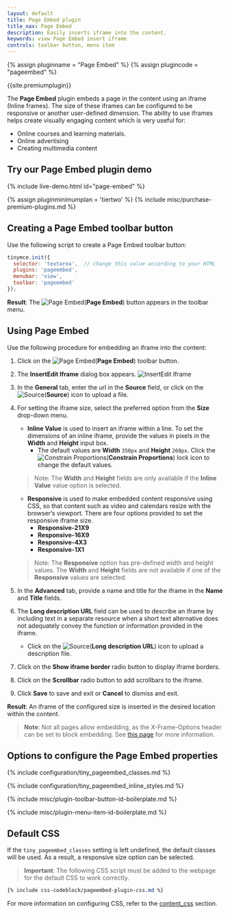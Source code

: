 ```yaml
---
layout: default
title: Page Embed plugin
title_nav: Page Embed
description: Easily inserts iframe into the content.
keywords: view Page Embed insert iframe
controls: toolbar button, menu item
---
```


{% assign pluginname = "Page Embed" %}
{% assign plugincode = "pageembed" %}

{{site.premiumplugin}}

The **Page Embed** plugin embeds a page in the content using an iframe (Inline frames). The size of these iframes can be configured to be responsive or another user-defined dimension. The ability to use iframes helps create visually engaging content which is very useful for:

* Online courses and learning materials.
* Online advertising
* Creating multimedia content

## Try our Page Embed plugin demo

{% include live-demo.html id="page-embed" %}

{% assign pluginminimumplan = 'tiertwo' %}
{% include misc/purchase-premium-plugins.md %}

## Creating a Page Embed toolbar button

Use the following script to create a Page Embed toolbar button:

```js
tinymce.init({
  selector: 'textarea',  // change this value according to your HTML
  plugins: 'pageembed',
  menubar: 'view',
  toolbar: 'pageembed'
});
```

**Result**: The ![Page Embed]({{site.baseurl}}/images/icons/embed-page.svg)(**Page Embed**) button appears in the toolbar menu.

## Using Page Embed

Use the following procedure for embedding an iframe into the content:

1. Click on the ![Page Embed]({{site.baseurl}}/images/icons/embed-page.svg)(**Page Embed**) toolbar button.

2. The **InsertEdit Iframe** dialog box appears.
![InsertEdit Iframe]({{site.baseurl}}/images/insert-iframes.png)

3. In the **General** tab, enter the url in the **Source** field, or click on the ![Source]({{site.baseurl}}/images/icons/browse.svg)(**Source**) icon to upload a file.

4. For setting the iframe size, select the preferred option from the **Size** drop-down menu.
    * **Inline Value** is used to insert an iframe within a line. To set the dimensions of an inline iframe, provide the values in pixels in the **Width** and **Height** input box.
        * The default values are **Width** `350px` and **Height** `260px`. Click the ![Constrain Proportions]({{site.baseurl}}/images/icons/lock.svg)(**Constrain Proportions**) lock icon to change the default values.

    > Note: The **Width** and **Height** fields are only available if the **Inline Value** value option is selected.

    * **Responsive** is used to make embedded content responsive using CSS, so that content such as video and calendars resize with the browser’s viewport. There are four options provided to set the responsive iframe size.
        * **Responsive-21X9**
        * **Responsive-16X9**
        * **Responsive-4X3**
        * **Responsive-1X1**

    > Note: The **Responsive** option has pre-defined width and height values. The **Width** and **Height** fields are not available if one of the **Responsive** values are selected.

5. In the **Advanced** tab, provide a name and title for the iframe in the **Name** and **Title** fields.

6. The **Long description URL** field can be used to describe an iframe by including text in a separate resource when a short text alternative does not adequately convey the function or information provided in the iframe.
    * Click on the ![Source]({{site.baseurl}}/images/icons/browse.svg)(**Long description URL**) icon to upload a description file.

7. Click on the **Show iframe border** radio button to display iframe borders.

8. Click on the **Scrollbar** radio button to add scrollbars to the iframe.

9. Click **Save** to save and exit or **Cancel** to dismiss and exit.

**Result**: An iframe of the configured size is inserted in the desired location within the content.

> **Note**: Not all pages allow embedding, as the X-Frame-Options header can be set to block embedding. See [this page](https://developer.mozilla.org/en-US/docs/Web/HTTP/Headers/X-Frame-Options) for more information.

## Options to configure the Page Embed properties

{% include configuration/tiny_pageembed_classes.md %}

{% include configuration/tiny_pageembed_inline_styles.md %}

{% include misc/plugin-toolbar-button-id-boilerplate.md %}

{% include misc/plugin-menu-item-id-boilerplate.md %}

## Default CSS

If the `tiny_pageembed_classes` setting is left undefined, the default classes will be used. As a result, a responsive size option can be selected.

> **Important**: The following CSS script must be added to the webpage for the default CSS to work correctly.

```css
{% include css-codeblock/pageembed-plugin-css.md %}
```

For more information on configuring CSS, refer to the [content_css]({{site.baseurl}}/content/add-css-options/#content_css) section.
